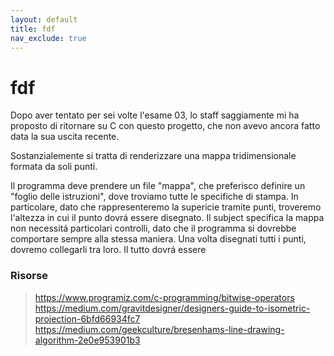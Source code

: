 ```yaml
---
layout: default
title: fdf
nav_exclude: true
---
```



# fdf
Dopo aver tentato per sei volte l'esame 03, lo staff saggiamente mi ha proposto di ritornare su C con questo progetto, che non avevo ancora fatto data la sua uscita recente.

Sostanzialemente si tratta di renderizzare una mappa tridimensionale formata da soli punti.

Il programma deve prendere un file "mappa", che preferisco definire un "foglio delle istruzioni", dove troviamo tutte le specifiche di stampa.
In particolare, dato che rappresenteremo la supericie tramite punti, troveremo l'altezza in cui il punto dovrá essere disegnato.
Il subject specifica la mappa non necessitá particolari controlli, dato che il programma si dovrebbe comportare sempre alla stessa maniera.
Una volta disegnati tutti i punti, dovremo collegarli tra loro.
Il tutto dovrá essere 



### Risorse

> https://www.programiz.com/c-programming/bitwise-operators
> https://medium.com/gravitdesigner/designers-guide-to-isometric-projection-6bfd66934fc7
> https://medium.com/geekculture/bresenhams-line-drawing-algorithm-2e0e953901b3
